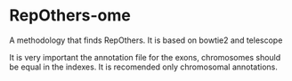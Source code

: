 # RepOthers-ome
A methodology that finds RepOthers. It is based on bowtie2 and telescope


It is very important the annotation file for the exons, chromosomes should be equal in the indexes. It is recomended only chromosomal
annotations. 